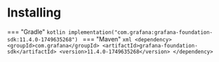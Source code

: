 # Installing

=== "Gradle"
    ```kotlin
    implementation("com.grafana:grafana-foundation-sdk:11.4.0-1749635268")
    ```
=== "Maven"
    ```xml
    <dependency>
        <groupId>com.grafana</groupId>
        <artifactId>grafana-foundation-sdk</artifactId>
        <version>11.4.0-1749635268</version>
    </dependency>
    ```
